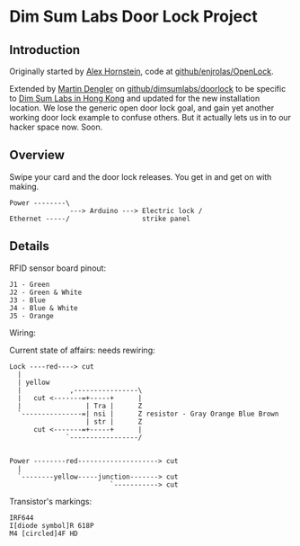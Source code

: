 Dim Sum Labs Door Lock Project
==============================

Introduction
------------

Originally started by [Alex Hornstein](http://www.artiswrong.com),
code at
[github/enjrolas/OpenLock](https://github.com/enjrolas/OpenLock).

Extended by [Martin Dengler](http://www.martindengler.com) on
[github/dimsumlabs/doorlock](https://github.com/dimsumlabs/doorlock)
to be specific to [Dim Sum Labs in Hong Kong](http://dimsumlabs.com)
and updated for the new installation location.  We lose the generic
open door lock goal, and gain yet another working door lock example to
confuse others.  But it actually lets us in to our hacker space now.
Soon.


Overview
--------

Swipe your card and the door lock releases.  You get in and get on
with making.


    Power --------\
                   ---> Arduino ---> Electric lock /
    Ethernet -----/                  strike panel


Details
-------

RFID sensor board pinout:

    J1 - Green
    J2 - Green & White
    J3 - Blue
    J4 - Blue & White
    J5 - Orange


Wiring:


Current state of affairs: needs rewiring:

    Lock ----red----> cut
      |
      | yellow
      |            ,----------------\
      |   cut <-------=+-----+      |
      |                | Tra |      Z
      `---------------=| nsi |      Z resistor - Gray Orange Blue Brown
                       | str |      Z
          cut <-------=+-----+      |
                  `-----------------/


    Power --------red--------------------> cut
      |
      `--------yellow-----junction-------> cut
                             `-----------> cut


Transistor's markings:

    IRF644
    I[diode symbol]R 618P
    M4 [circled]4F HD
